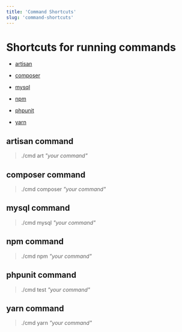 ```yaml
---
title: 'Command Shortcuts'
slug: 'command-shortcuts'
---
```


# Shortcuts for running commands

*  [artisan](artisan-command)

*  [composer](composer-command)

*  [mysql](mysql-command)

*  [npm](npm-command)

*  [phpunit](phpunit-command)

*  [yarn](yarn-command)


## artisan command
> ./cmd art _"your command"_

## composer command
> ./cmd composer _"your command"_

## mysql command
> ./cmd mysql _"your command"_

## npm command
> ./cmd npm _"your command"_

## phpunit command
> ./cmd test _"your command"_

## yarn command
> ./cmd yarn _"your command"_


